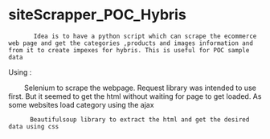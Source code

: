 # siteScrapper_POC_Hybris

           Idea is to have a python script which can scrape the ecommerce web page and get the categories ,products and images information and from it to create impexes for hybris. This is useful for POC sample data 


Using :

          Selenium to scrape the webpage. Request library was intended to use first. But it seemed to get the html without waiting for page to get loaded. As some websites load category using the ajax 
           
          Beautifulsoup library to extract the html and get the desired data using css 
